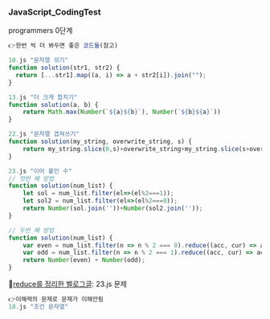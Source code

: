 ### JavaScript_CodingTest
programmers 0단계


```javascript
👉한번 씩 더 봐두면 좋은 코드들(참고)

10.js "문자열 섞기"
function solution(str1, str2) {
  return [...str1].map((a, i) => a + str2[i]).join("");
}

13.js "더 크게 합치기"
function solution(a, b) {
    return Math.max(Number(`${a}${b}`), Number(`${b}${a}`))
}

22.js "문자열 겹쳐쓰기"
function solution(my_string, overwrite_string, s) {    
    return my_string.slice(0,s)+overwrite_string+my_string.slice(s+overwrite_string.length)
}

23.js "이어 붙인 수"
// 첫번 째 방법
function solution(num_list) {
    let sol = num_list.filter(el=>(el%2===1));
    let sol2 = num_list.filter(el=>(el%2===0));
    return Number(sol.join(''))+Number(sol2.join(''));
}

// 두번 째 방법
function solution(num_list) {
    var even = num_list.filter(n => n % 2 === 0).reduce((acc, cur) => acc+cur, '');
    var odd = num_list.filter(n => n % 2 === 1).reduce((acc, cur) => acc+cur, '');
    return Number(even) + Number(odd);
}
```
📄[reduce를 정리한 벨로그글](https://velog.io/@yeong6415/arr.reduce-%EB%A9%94%EC%86%8C%EB%93%9C): 23.js 문제

```javascript
👉이해력의 문제로 문제가 이해안됨
18.js "조건 문자열"
```

